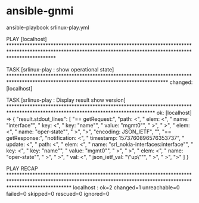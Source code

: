 # ansible-gnmi

ansible-playbook srlinux-play.yml 


PLAY [localhost] *****************************************************************************************************************************************************************

TASK [srlinux-play : show operational state] *************************************************************************************************************************************
changed: [localhost]

TASK [srlinux-play : Display result show version] ********************************************************************************************************************************
ok: [localhost] => {
    "result.stdout_lines": [
        "== getRequest:", 
        "path: <", 
        "  elem: <", 
        "    name: \"interface\"", 
        "    key: <", 
        "      key: \"name\"", 
        "      value: \"mgmt0\"", 
        "    >", 
        "  >", 
        "  elem: <", 
        "    name: \"oper-state\"", 
        "  >", 
        ">", 
        "encoding: JSON_IETF", 
        "", 
        "== getResponse:", 
        "notification: <", 
        "  timestamp: 1573760896576353737", 
        "  update: <", 
        "    path: <", 
        "      elem: <", 
        "        name: \"srl_nokia-interfaces:interface\"", 
        "        key: <", 
        "          key: \"name\"", 
        "          value: \"mgmt0\"", 
        "        >", 
        "      >", 
        "      elem: <", 
        "        name: \"oper-state\"", 
        "      >", 
        "    >", 
        "    val: <", 
        "      json_ietf_val: \"\\\"up\\\"\"", 
        "    >", 
        "  >", 
        ">"
    ]
}

PLAY RECAP ***********************************************************************************************************************************************************************
localhost                  : ok=2    changed=1    unreachable=0    failed=0    skipped=0    rescued=0    ignored=0  
